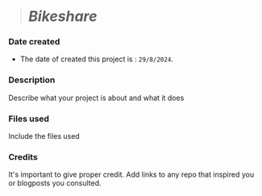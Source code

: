 ># _Bikeshare_

### Date created
* The date of created this project is : `29/8/2024`.



### Description
Describe what your project is about and what it does

### Files used
Include the files used

### Credits
It's important to give proper credit. Add links to any repo that inspired you or blogposts you consulted.

